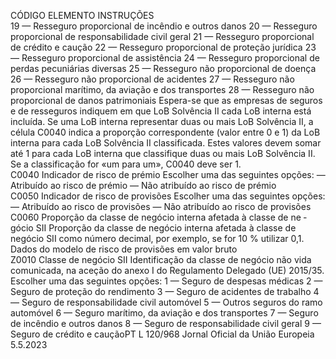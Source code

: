  
CÓDIGO  ELEMENTO  INSTRUÇÕES  
19 — Resseguro proporcional de incêndio e outros danos 
20 — Resseguro proporcional de responsabilidade civil geral 
21 — Resseguro proporcional de crédito e caução 
22 — Resseguro proporcional de proteção jurídica 
23 — Resseguro proporcional de assistência 
24 — Resseguro proporcional de perdas pecuniárias diversas 
25 — Resseguro não proporcional de doença 
26 — Resseguro não proporcional de acidentes 
27 — Resseguro não proporcional marítimo, da aviação e dos transportes 
28 — Resseguro não proporcional de danos patrimoniais 
Espera-se que as empresas de seguros e de resseguros indiquem em que LoB 
Solvência II cada LoB interna está incluída. 
Se uma LoB interna representar duas ou mais LoB Solvência II, a célula C0040 
indica a proporção correspondente (valor entre 0 e 1) da LoB interna para cada 
LoB Solvência II classificada. Estes valores devem somar até 1 para cada LoB 
interna que classifique duas ou mais LoB Solvência II. Se a classificação for «um 
para um», C0040 deve ser 1.  
C0040  Indicador de risco de prémio  Escolher uma das seguintes opções: 
— Atribuído ao risco de prémio 
— Não atribuído ao risco de prémio  
C0050  Indicador de risco de provisões  Escolher uma das seguintes opções: 
— Atribuído ao risco de provisões 
— Não atribuído ao risco de provisões  
C0060  Proporção da classe de negócio 
interna afetada à classe de ne ­
gócio SII  Proporção da classe de negócio interna afetada à classe de negócio SII como 
número decimal, por exemplo, se for 10 % utilizar 0,1.  
Dados do modelo de risco de provisões em valor bruto  
Z0010  Classe de negócio SII  Identificação da classe de negócio não vida comunicada, na aceção do anexo I do 
Regulamento Delegado (UE) 2015/35. Escolher uma das seguintes opções: 
1 — Seguro de despesas médicas 
2 — Seguro de proteção do rendimento 
3 — Seguro de acidentes de trabalho 
4 — Seguro de responsabilidade civil automóvel 
5 — Outros seguros do ramo automóvel 
6 — Seguro marítimo, da aviação e dos transportes 
7 — Seguro de incêndio e outros danos 
8 — Seguro de responsabilidade civil geral 
9 — Seguro de crédito e cauçãoPT  L 120/968 Jornal Oficial da União Europeia 5.5.2023